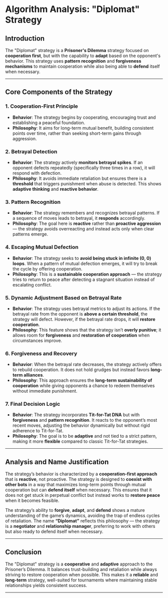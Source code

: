 # Algorithm Analysis: "Diplomat" Strategy

## **Introduction**

The "Diplomat" strategy is a **Prisoner's Dilemma** strategy focused on **cooperation first**, but with the capability to **adapt** based on the opponent's behavior. This strategy uses **pattern recognition** and **forgiveness mechanisms** to maintain cooperation while also being able to **defend** itself when necessary.

---

## **Core Components of the Strategy**

### **1. Cooperation-First Principle**

- **Behavior**: The strategy begins by cooperating, encouraging trust and establishing a peaceful foundation.
- **Philosophy**: It aims for long-term mutual benefit, building consistent points over time, rather than seeking short-term gains through aggression.
  
### **2. Betrayal Detection**

- **Behavior**: The strategy actively **monitors betrayal spikes**. If an opponent defects repeatedly (specifically three times in a row), it will respond with defection.
- **Philosophy**: It avoids immediate retaliation but ensures there is a **threshold** that triggers punishment when abuse is detected. This shows **adaptive thinking** and **reactive behavior**.

### **3. Pattern Recognition**

- **Behavior**: The strategy remembers and recognizes betrayal patterns. If a sequence of moves leads to betrayal, it **responds** accordingly.
- **Philosophy**: The goal here is **reactive** rather than **proactive aggression** — the strategy avoids overreacting and instead acts only when clear patterns emerge.

### **4. Escaping Mutual Defection**

- **Behavior**: The strategy seeks to **avoid being stuck in infinite (0, 0) loops**. When a pattern of mutual defection emerges, it will try to break the cycle by offering cooperation.
- **Philosophy**: This is a **sustainable cooperation approach** — the strategy tries to return to peace after detecting a stagnant situation instead of escalating conflict.

### **5. Dynamic Adjustment Based on Betrayal Rate**

- **Behavior**: The strategy uses betrayal metrics to adjust its actions. If the betrayal rate from the opponent is **above a certain threshold**, the strategy will defect. However, if the betrayal rate drops, it will **restore cooperation**.
- **Philosophy**: This feature shows that the strategy isn’t **overly punitive**; it allows room for **forgiveness** and **restoration of cooperation** when circumstances improve.

### **6. Forgiveness and Recovery**

- **Behavior**: When the betrayal rate decreases, the strategy actively offers to rebuild cooperation. It does not hold grudges but instead favors **long-term alliances**.
- **Philosophy**: This approach ensures the **long-term sustainability of cooperation** while giving opponents a chance to redeem themselves without immediate punishment.

### **7. Final Decision Logic**

- **Behavior**: The strategy incorporates **Tit-for-Tat DNA** but with **forgiveness** and **pattern recognition**. It reacts to the opponent’s most recent moves, adjusting the behavior dynamically but without rigid adherence to Tit-for-Tat.
- **Philosophy**: The goal is to be **adaptive** and not tied to a strict pattern, making it more **flexible** compared to classic Tit-for-Tat strategies.

---

## **Analysis and Name Justification**

The strategy’s behavior is characterized by a **cooperation-first approach** that is **reactive**, not proactive. The strategy is designed to **coexist with other bots** in a way that maximizes long-term points through mutual cooperation but can **defend itself** when necessary. This ensures that it does not get stuck in perpetual conflict but instead works to **restore peace** when it becomes feasible.

The strategy’s ability to **forgive**, **adapt**, and **defend** shows a mature understanding of the game’s dynamics, avoiding the trap of endless cycles of retaliation. The name **“Diplomat”** reflects this philosophy — the strategy is a **negotiator** and **relationship manager**, preferring to work with others but also ready to defend itself when necessary.

---

## **Conclusion**

The "Diplomat" strategy is a **cooperative** and **adaptive** approach to the Prisoner’s Dilemma. It balances trust-building and retaliation while always striving to restore cooperation when possible. This makes it a **reliable** and **long-term** strategy, well-suited for tournaments where maintaining stable relationships yields consistent success.

---
